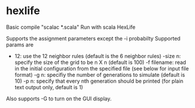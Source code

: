 # hexlife

Basic compile "scalac *.scala"
Run with
scala HexLife

Supports the assignment parameters except the -i probabilty
Supported params are
- 12: use the 12 neighbor rules (default is the 6 neighbor rules)
-size n: specify the size of the grid to be n X n (default is 100)
-f filename: read in the initial configuration from the specified file (see below for input file format)
-g n: specifiy the number of generations to simulate (default is 10)
-p n: specify that every nth generation should be printed (for plain text output only, default is 1)

Also supports -G to turn on the GUI display.